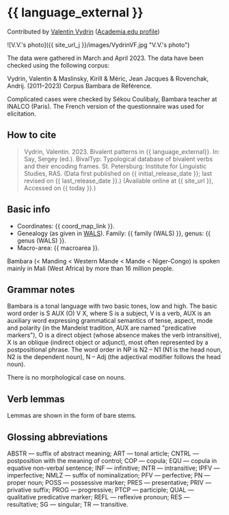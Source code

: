 # {{ language_external }}
Contributed by [Valentin Vydrin](https://llacan.cnrs.fr/p_vydrin.php) ([Academia.edu profile](https://cnrs.academia.edu/ValentinVydrin))

![V.V.'s photo]({{ site_url_j }}/images/VydrinVF.jpg "V.V.'s photo")

The data were gathered in March and April 2023. The data have been checked using the following corpus:

Vydrin, Valentin & Maslinsky, Kirill & Méric, Jean Jacques & Rovenchak, Andrij. (2011–2023) Corpus Bambara de Référence.

Complicated cases were checked by Sékou Coulibaly, Bambara teacher at INALCO (Paris). The French version of the questionnaire was used for elicitation.

## How to cite
> Vydrin, Valentin. 2023. Bivalent patterns in {{ language_external}}. 
> In: Say, Sergey (ed.). BivalTyp: Typological database of bivalent verbs and their encoding frames. 
> St. Petersburg: Institute for Linguistic Studies, RAS. 
> (Data first published on {{ initial_release_date }}; 
> last revised on {{ last_release_date }}.) (Available online at {{ site_url }}, 
> Accessed on {{ today }}.)

## Basic info
- Coordinates: {{ coord_map_link }}.
- Genealogy (as given in [WALS](https://wals.info/)). Family: {{ family (WALS) }}, genus: {{ genus (WALS) }}.
- Macro-area: {{ macroarea }}.

Bambara (< Manding < Western Mande < Mande < Niger-Congo) is spoken mainly in Mali (West Africa) by more than 16 million people. 

## Grammar notes

Bambara is a tonal language with two basic tones, low and high. The basic word order is S AUX (O) V X, where S is a subject, V is a verb, AUX is an auxiliary word expressing grammatical semantics of tense, aspect, mode and polarity (in the Mandeist tradition, AUX are named "predicative markers"), O is a direct object (whose absence makes the verb intransitive), X is an oblique (indirect object or adjunct), most often represented by a postpositional phrase. The word order in NP is N2 – N1 (N1 is the head noun, N2 is the dependent noun), N – Adj (the adjectival modifier follows the head noun).

There is no morphological case on nouns.

## Verb lemmas

Lemmas are shown in the form of bare stems.

## Glossing abbreviations

ABSTR — suffix of abstract meaning; ART — tonal article; CNTRL — postposition with the meaning of control; COP — copula; EQU — copula in equative non-verbal sentence; INF — infinitive; INTR — intransitive; IPFV — imperfective; NMLZ — suffix of nominalization; PFV — perfective; PN — proper noun; POSS — possessive marker; PRES — presentative; PRIV — privative suffix; PROG — progressive; PTCP — participle; QUAL — qualitative predicative marker; REFL — reflexive pronoun; RES — resultative; SG — singular; TR — transitive.
